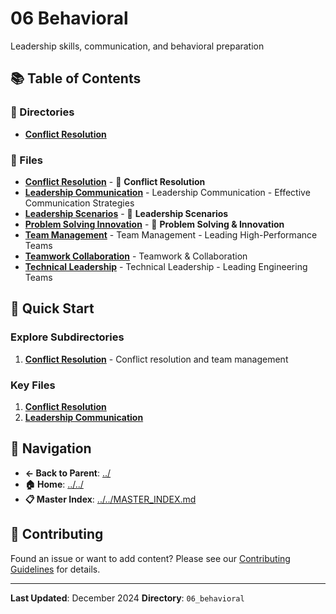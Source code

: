# 06 Behavioral

Leadership skills, communication, and behavioral preparation

## 📚 Table of Contents

### 📁 Directories

- **[Conflict Resolution](conflict_resolution/)**

### 📄 Files

- **[Conflict Resolution](conflict_resolution.md)** - 🤝 **Conflict Resolution**
- **[Leadership Communication](leadership_communication.md)** - Leadership Communication - Effective Communication Strategies
- **[Leadership Scenarios](leadership_scenarios.md)** - 👥 **Leadership Scenarios**
- **[Problem Solving Innovation](problem_solving_innovation.md)** - 🧩 **Problem Solving & Innovation**
- **[Team Management](team_management.md)** - Team Management - Leading High-Performance Teams
- **[Teamwork Collaboration](teamwork_collaboration.md)** - Teamwork & Collaboration
- **[Technical Leadership](technical_leadership.md)** - Technical Leadership - Leading Engineering Teams

## 🚀 Quick Start

### Explore Subdirectories
1. **[Conflict Resolution](conflict_resolution/)** - Conflict resolution and team management

### Key Files
1. **[Conflict Resolution](conflict_resolution.md)**
1. **[Leadership Communication](leadership_communication.md)**

## 🔗 Navigation

- **← Back to Parent**: [../](../)
- **🏠 Home**: [../../](../..)
- **📋 Master Index**: [../../MASTER_INDEX.md](../..MASTER_INDEX.md)

## 🤝 Contributing

Found an issue or want to add content? Please see our [Contributing Guidelines](../../CONTRIBUTING.md) for details.

---

**Last Updated**: December 2024
**Directory**: `06_behavioral`
